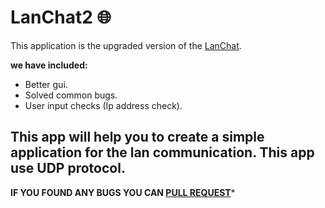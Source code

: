 # LanChat2 :globe_with_meridians:
This application is the upgraded version of the [LanChat](https://github.com/0xpulsar/LanChat).

**we have included:**
* Better gui.
* Solved common bugs.
* User input checks (Ip address check).

This app will help you to create a simple application for the lan communication. This app use UDP protocol.
---
**IF YOU FOUND ANY BUGS YOU CAN [PULL REQUEST](https://github.com/0xpulsar/LanChat2/pulls)***
